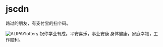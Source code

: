 # jscdn

路过的朋友，有支付宝的扫个码。

![ALIPAYlottery](https://user-images.githubusercontent.com/72368111/236425874-a147603d-8cb4-42dc-9952-b57411b04ac4.jpg)
祝你学业有成，平安喜乐，事业安康
身体健康，家庭幸福，工作顺利。
